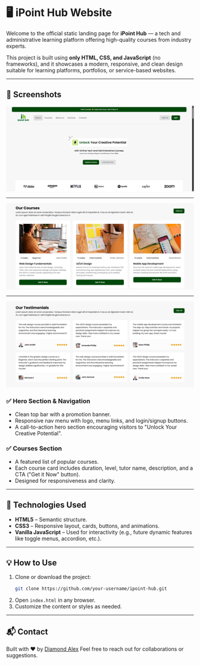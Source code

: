 
# 🖥️ iPoint Hub Website

Welcome to the official static landing page for **iPoint Hub** — a tech and administrative learning platform offering high-quality courses from industry experts.

This project is built using **only HTML, CSS, and JavaScript** (no frameworks), and it showcases a modern, responsive, and clean design suitable for learning platforms, portfolios, or service-based websites.

---

## 📸 Screenshots

![Alt Text](assets/image/readme/image.png)

---

![Alt Text](assets/image/readme/image2.png)

---

![Alt Text](assets/image/readme/image3.png)


### ✅ Hero Section & Navigation  
- Clean top bar with a promotion banner.  
- Responsive nav menu with logo, menu links, and login/signup buttons.  
- A call-to-action hero section encouraging visitors to "Unlock Your Creative Potential".

### ✅ Courses Section  
- A featured list of popular courses.  
- Each course card includes duration, level, tutor name, description, and a CTA ("Get it Now" button).  
- Designed for responsiveness and clarity.

---

## 🔧 Technologies Used

- **HTML5** – Semantic structure.
- **CSS3** – Responsive layout, cards, buttons, and animations.
- **Vanilla JavaScript** – Used for interactivity (e.g., future dynamic features like toggle menus, accordion, etc.).

---


## 💡 How to Use

1. Clone or download the project:
   ```bash
   git clone https://github.com/your-username/ipoint-hub.git
   ```
2. Open `index.html` in any browser.
3. Customize the content or styles as needed.

---


## 📬 Contact

Built with ❤️ by <a href='https://wa.me/message/R3T7BM2QUP6AI1'>Diamond Alex</a> 
Feel free to reach out for collaborations or suggestions.
